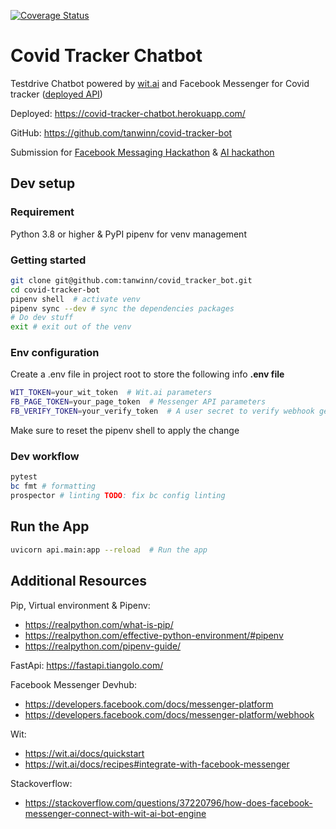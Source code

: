 [![Coverage Status](https://coveralls.io/repos/github/tanwinn/covid-tracker-bot/badge.svg?branch=master)](https://coveralls.io/github/tanwinn/covid-tracker-bot?branch=master)

# Covid Tracker Chatbot
Testdrive Chatbot powered by [wit.ai](https://github.com/wit-ai/pywit) and Facebook Messenger for Covid tracker ([deployed API](https://covid-tracker-us.herokuapp.com/))

Deployed: https://covid-tracker-chatbot.herokuapp.com/

GitHub: https://github.com/tanwinn/covid-tracker-bot

Submission for [Facebook Messaging Hackathon](https://fbmessaging2.devpost.com/?ref_content=default&ref_feature=challenge&ref_medium=portfolio) & [AI hackathon](https://fbai2.devpost.com/?ref_content=default&ref_feature=challenge&ref_medium=portfolio)

## Dev setup

### Requirement
Python 3.8 or higher & PyPI pipenv for venv management

### Getting started

```bash
git clone git@github.com:tanwinn/covid_tracker_bot.git
cd covid-tracker-bot
pipenv shell  # activate venv
pipenv sync --dev # sync the dependencies packages
# Do dev stuff
exit # exit out of the venv
```

### Env configuration

Create a .env file in project root to store the following info
__.env file__
```bash
WIT_TOKEN=your_wit_token  # Wit.ai parameters
FB_PAGE_TOKEN=your_page_token  # Messenger API parameters
FB_VERIFY_TOKEN=your_verify_token  # A user secret to verify webhook get request
```
Make sure to reset the pipenv shell to apply the change


### Dev workflow
```bash
pytest
bc fmt # formatting
prospector # linting TODO: fix bc config linting
```

## Run the App
```bash
uvicorn api.main:app --reload  # Run the app
```

## Additional Resources

Pip, Virtual environment & Pipenv: 
- https://realpython.com/what-is-pip/
- https://realpython.com/effective-python-environment/#pipenv 
- https://realpython.com/pipenv-guide/

FastApi: https://fastapi.tiangolo.com/

Facebook Messenger Devhub: 
- https://developers.facebook.com/docs/messenger-platform
- https://developers.facebook.com/docs/messenger-platform/webhook

Wit: 
- https://wit.ai/docs/quickstart
- https://wit.ai/docs/recipes#integrate-with-facebook-messenger

Stackoverflow:
- https://stackoverflow.com/questions/37220796/how-does-facebook-messenger-connect-with-wit-ai-bot-engine
